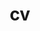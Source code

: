 ---
layout: page
permalink: /assets/pdf/website_cv.pdf
title: cv
description:
nav: true
nav_order: 2
---